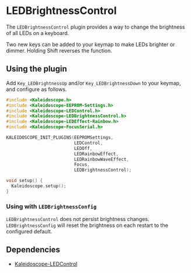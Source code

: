 # LEDBrightnessControl

The `LEDBrightnessControl` plugin provides a way to change the brightness of all
LEDs on a keyboard.

Two new keys can be added to your keymap to make LEDs brighter or dimmer.
Holding Shift reverses the function.

## Using the plugin

Add `Key_LEDBrightnessUp` and/or `Key_LEDBrightnessDown` to your keymap,
and configure as follows.

```c++
#include <Kaleidoscope.h>
#include <Kaleidoscope-EEPROM-Settings.h>
#include <Kaleidoscope-LEDControl.h>
#include <Kaleidoscope-LEDBrightnessControl.h>
#include <Kaleidoscope-LEDEffect-Rainbow.h>
#include <Kaleidoscope-FocusSerial.h>

KALEIDOSCOPE_INIT_PLUGINS(EEPROMSettings,
                          LEDControl,
                          LEDOff,
                          LEDRainbowEffect,
                          LEDRainbowWaveEffect,
                          Focus,
                          LEDBrightnessControl);

void setup() {
  Kaleidoscope.setup();
}
```

### Using with `LEDBrightnessConfig`

`LEDBrightnessControl` does not persist brightness changes.
`LEDBrightnessConfig` will reset the brightness on each restart to the
configured default.

## Dependencies

* [Kaleidoscope-LEDControl](Kaleidoscope-LEDControl.md)
